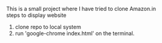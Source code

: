 This is a small project where I have tried to clone Amazon.in <br>
steps to display website
1. clone repo to local system
2. run 'google-chrome index.html' on the terminal.
